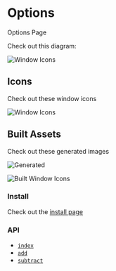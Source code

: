 # Options

Options Page

Check out this diagram:

![Window Icons](/img/window-options.svg)

## Icons

Check out these window icons

![Window Icons](/img/window-icons.svg)

## Built Assets

Check out these generated images

![Generated](./assets/built-image.svg)

![Built Window Icons](./assets/built-window-icons.svg)

### Install

Check out the [install page](./install)

### API

 - [`index`](./api)
 - [`add`](./api/add)
 - [`subtract`](./api/subtract)
